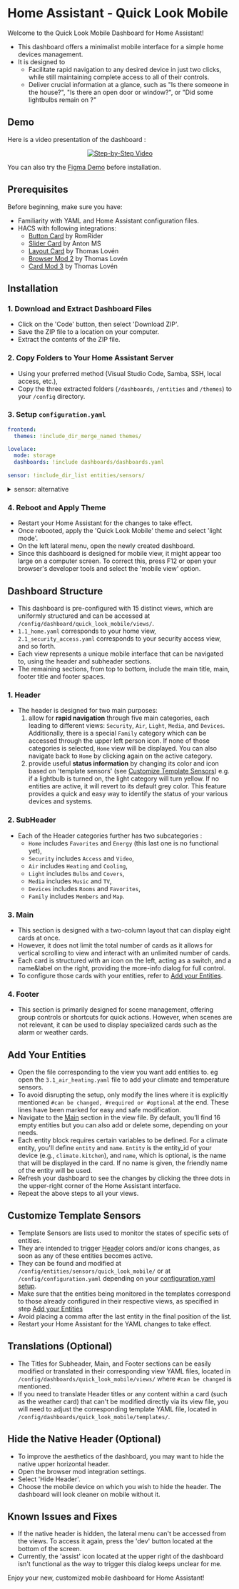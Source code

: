 # Home Assistant - Quick Look Mobile

Welcome to the Quick Look Mobile Dashboard for Home Assistant! 

- This dashboard offers a minimalist mobile interface for a simple home devices management. 
- It is designed to
  - Facilitate rapid navigation to any desired device in just two clicks, while still maintaining complete access to all of their controls.   
  - Deliver crucial information at a glance, such as "Is there someone in the house?", "Is there an open door or window?", or "Did some lightbulbs remain on ?"

## Demo
Here is a video presentation of the dashboard :
<p align="center">
  <a href="https://www.youtube.com/watch?v=hZRSu72m1gw">
    <img src="https://img.youtube.com/vi/hZRSu72m1gw/0.jpg" alt="Step-by-Step Video">
  </a>
</p>

You can also try the [Figma Demo](https://www.figma.com/proto/G7cHGCjgFJwMrq9WdT41gv/HA---Quick-Look-Mobile?node-id=153-1125&starting-point-node-id=153%3A1006&scaling=scale-down) before installation.

## Prerequisites

Before beginning, make sure you have:

- Familiarity with YAML and Home Assistant configuration files.
- HACS with following integrations:
  - [Button Card](https://github.com/custom-cards/button-card) by RomRider
  - [Slider Card](https://github.com/AnthonMS/my-cards) by Anton MS
  - [Layout Card](https://github.com/thomasloven/lovelace-layout-card) by Thomas Lovén
  - [Browser Mod 2](https://github.com/thomasloven/hass-browser_mod) by Thomas Lovén
  - [Card Mod 3](https://github.com/thomasloven/lovelace-card-mod) by Thomas Lovén

## Installation

### 1. Download and Extract Dashboard Files

- Click on the 'Code' button, then select 'Download ZIP'.
- Save the ZIP file to a location on your computer.
- Extract the contents of the ZIP file.

### 2. Copy Folders to Your Home Assistant Server

- Using your preferred method (Visual Studio Code, Samba, SSH, local access, etc.),
- Copy the three extracted folders (`/dashboards`, `/entities` and `/themes`) to your `/config` directory.

### 3. Setup `configuration.yaml`

```yaml
frontend:
  themes: !include_dir_merge_named themes/

lovelace:
  mode: storage
  dashboards: !include dashboards/dashboards.yaml
  
sensor: !include_dir_list entities/sensors/
```

<details>
<summary>sensor: alternative</summary>
  
You might need to modify these lines to match your current setup, particularly if you don't want to split your sensor configuration across multiple files. Here is the non-splitted alternative:

```yaml
sensor: 
  - platform: template
    sensors: 
      some_alarms_are_on:
        friendly_name: "Some Alarms Are On"
        value_template: >-
          {% set entity_ids = [
            'alarm_control_panel.your_entity'
            ] %}

          {% set count = namespace(value=0) %}

          {% for entity_id in entity_ids %}
            {% if is_state(entity_id, 'triggered') or is_state(entity_id, 'pending') %}
              {% set count.value = count.value + 1 %}
            {% endif %}
          {% endfor %}

          {{ 'off' if count.value == 0 else 'on' }}

  - platform: template
    sensors:
      some_contact_sensors_are_on:
        friendly_name: "Some Contact Sensors Are On"
        value_template: >-
          {% set entity_ids = [
            'binary_sensor.your_entity', 
            'binary_sensor.your_entity',
            'binary_sensor.your_entity',
            'binary_sensor.your_entity',
            'binary_sensor.your_entity'
            ] %}

          {% set count = namespace(value=0) %}

          {% for entity_id in entity_ids %}
            {% if is_state(entity_id, 'on') %}
              {% set count.value = count.value + 1 %}
            {% endif %}
          {% endfor %}

          {{ 'off' if count.value == 0 else 'on' }}

  - platform: template
    sensors:
      some_occupancy_sensors_are_on:
        friendly_name: "Some Occupancy Sensors Are On"
        value_template: >-
          {% set entity_ids = [
            'binary_sensor.your_entity',
            'binary_sensor.your_entity',
            'binary_sensor.your_entity',
            'binary_sensor.your_entity',
            'binary_sensor.your_entity',
            'binary_sensor.your_entity',
            'binary_sensor.your_entity'
            ] %}

          {% set count = namespace(value=0) %}

          {% for entity_id in entity_ids %}
            {% if is_state(entity_id, 'on') %}
              {% set count.value = count.value + 1 %}
            {% endif %}
          {% endfor %}

          {{ 'off' if count.value == 0 else 'on' }}

  - platform: template
    sensors:
      some_climates_are_on:
        friendly_name: "Some climates are on"
        value_template: >-
          {% set entity_ids = [
            'climate.your_entity',
            'climate.your_entity',
            'climate.your_entity'
            ] %}

          {% set count = namespace(value=0) %}

          {% for entity_id in entity_ids %}
            {% if is_state(entity_id, 'heat') or is_state(entity_id, 'on') %}
              {% set count.value = count.value + 1 %}
            {% endif %}
          {% endfor %}

          {{ 'off' if count.value == 0 else 'on' }}

  - platform: template
    sensors:
      some_fans_are_on:
        friendly_name: "Some fans are on"
        value_template: >-
          {% set entity_ids = [
            'fan.your_entity',
            'fan.your_entity',
            'fan.your_entity'
            ] %}

          {% set count = namespace(value=0) %}

          {% for entity_id in entity_ids %}
            {% if is_state(entity_id, 'on') %}
              {% set count.value = count.value + 1 %}
            {% endif %}
          {% endfor %}

          {{ 'off' if count.value == 0 else 'on' }}

  - platform: template
    sensors:
      some_lights_are_on:
        friendly_name: "Some Lights Are On"
        value_template: >-
          {% set entity_ids = [
            'light.your_entity',
            'light.your_entity',
            'light.your_entity',
            'light.your_entity',
            'light.your_entity',
            'light.your_entity',
            'light.your_entity',
            'light.your_entity'
            ] %}

          {% set count = namespace(value=0) %}

          {% for entity_id in entity_ids %}
            {% if is_state(entity_id, 'on') %}
              {% set count.value = count.value + 1 %}
            {% endif %}
          {% endfor %}

          {{ 'off' if count.value == 0 else 'on' }}

  - platform: template
    sensors:
      some_media_players_are_on:
        friendly_name: "Some Media Players Are On"
        value_template: >-
          {% set entity_ids = [
            'media_player.your_entity',
            'media_player.your_entity',
            'media_player.your_entity',
            'media_player.your_entity'
            ] %}

          {% set count = namespace(value=0) %}

          {% for entity_id in entity_ids %}
            {% if is_state(entity_id, 'playing') %}
              {% set count.value = count.value + 1 %}
            {% endif %}
          {% endfor %}

          {{ 'off' if count.value == 0 else 'on' }}

  - platform: template
    sensors:
      some_devices_are_on:
        friendly_name: "Some Devices Are On"
        value_template: >-
          {% set entity_ids = [
            'switch.your_entity',
            'switch.your_entity',
            'switch.your_entity',
            'switch.your_entity',
            'switch.your_entity',
            'vacuum.your_entity',
            'vacuum.your_entity'
            ] %}

          {% set count = namespace(value=0) %}

          {% for entity_id in entity_ids %}
            {% if is_state(entity_id, 'on') or is_state(entity_id, 'cleaning')%}
              {% set count.value = count.value + 1 %}
            {% endif %}
          {% endfor %}

          {{ 'off' if count.value == 0 else 'on' }}
```
</details>

### 4. Reboot and Apply Theme

- Restart your Home Assistant for the changes to take effect.
- Once rebooted, apply the 'Quick Look Mobile' theme and select 'light mode'.
- On the left lateral menu, open the newly created dashboard. 
- Since this dashboard is designed for mobile view, it might appear too large on a computer screen. To correct this, press F12 or open your browser's developer tools and select the 'mobile view' option.

## Dashboard Structure
  
  - This dashboard is pre-configured with 15 distinct views, which are uniformly structured and can be accessed at `/config/dashboard/quick_look_mobile/views/`.
  - `1.1_home.yaml` corresponds to your home view, `2.1_security_access.yaml` corresponds to your security access view, and so forth.
  - Each view represents a unique mobile interface that can be navigated to, using the header and subheader sections.
  - The remaining sections, from top to bottom, include the main title, main, footer title and footer spaces.
  
  ### 1. Header
  
  - The header is designed for two main purposes: 
    1) allow for __rapid navigation__ through five main categories, each leading to different views: `Security`, `Air`, `Light`, `Media`, and `Devices`. Additionally, there is a special `Family` category which can be accessed through the upper left person icon. If none of those categories is selected, `Home` view will be displayed. You can also navigate back to `Home` by clicking again on the active category.
    2) provide useful __status information__ by changing its color and icon based on 'template sensors' (see [Customize Template Sensors](#customize-template-sensors)) e.g. if a lightbulb is turned on, the light category will turn yellow. If no entities are active, it will revert to its default grey color. This feature provides a quick and easy way to identify the status of your various devices and systems.
   
  ### 2. SubHeader
  
  - Each of the Header categories further has two subcategories :
    - `Home` includes `Favorites` and `Energy` (this last one is no functional yet),
    - `Security` includes `Access` and `Video`,
    - `Air` includes `Heating` and `Cooling`,
    - `Light` includes `Bulbs` and `Covers`,
    - `Media` includes `Music` and `TV`,
    - `Devices` includes `Rooms` and `Favorites`,
    - `Family` includes `Members` and `Map`.
   
  ### 3. Main
  
  - This section is designed with a two-column layout that can display eight cards at once.
  - However, it does not limit the total number of cards as it allows for vertical scrolling to view and interact with an unlimited number of cards.
  - Each card is structured with an icon on the left, acting as a switch, and a name&label on the right, providing the more-info dialog for full control.
  - To configure those cards with your entities, refer to [Add your Entities](#add-your-entities).
  
  ### 4. Footer
  
  - This section is primarily designed for scene management, offering group controls or shortcuts for quick actions. However, when scenes are not relevant, it can be used to display specialized cards such as the alarm or weather cards.


## Add Your Entities

- Open the file corresponding to the view you want add entities to. eg open the `3.1_air_heating.yaml` file to add your climate and temperature sensors.
- To avoid disrupting the setup, only modify the lines where it is explicitly mentioned ```#can be changed, #required or #optional``` at the end. These lines have been marked for easy and safe modification.
- Navigate to the [Main](#3-main) section in the view file. By default, you'll find 16 empty entities but you can also add or delete some, depending on your needs.
- Each entity block requires certain variables to be defined. For a climate entity, you'll define `entity` and `name`. `Entity` is the entity_id of your device (e.g., `climate.kitchen`), and `name`, which is optional, is the name that will be displayed in the card. If no name is given, the friendly name of the entity will be used.
- Refresh your dashboard to see the changes by clicking the three dots in the upper-right corner of the Home Assistant interface.
- Repeat the above steps to all your views.

## Customize Template Sensors

- Template Sensors are lists used to monitor the states of specific sets of entities.
- They are intended to trigger [Header](#1-header) colors and/or icons changes, as soon as any of these entities becomes active.
- They can be found and modified at `/config/entities/sensors/quick_look_mobile/` or at `/config/configuration.yaml` depending on your [configuration.yaml setup](#3-setup-configurationyaml).
- Make sure that the entities being monitored in the templates correspond to those already configured in their respective views, as specified in step [Add your Entities](#add-your-entities)
- Avoid placing a comma after the last entity in the final position of the list.
- Restart your Home Assistant for the YAML changes to take effect.

##  Translations (Optional)

- The Titles for Subheader, Main, and Footer sections can be easily modified or translated in their corresponding view YAML files, located in `/config/dashboards/quick_look_mobile/views/` where `#can be changed` is mentioned.
- If you need to translate Header titles or any content within a card (such as the weather card) that can't be modified directly via its view file, you will need to adjust the corresponding template YAML file, located in `/config/dashboards/quick_look_mobile/templates/`.

## Hide the Native Header (Optional)

- To improve the aesthetics of the dashboard, you may want to hide the native upper horizontal header.
- Open the browser mod integration settings.
- Select 'Hide Header'.
- Choose the mobile device on which you wish to hide the header. The dashboard will look cleaner on mobile without it.

## Known Issues and Fixes

- If the native header is hidden, the lateral menu can't be accessed from the views. To access it again, press the 'dev' button located at the bottom of the screen.
- Currently, the 'assist' icon located at the upper right of the dashboard isn't functional as the way to trigger this dialog keeps unclear for me.

Enjoy your new, customized mobile dashboard for Home Assistant!


